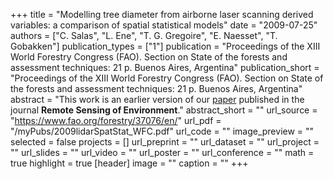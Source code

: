 +++
title = "Modelling tree diameter from airborne laser scanning derived variables: a comparison of spatial statistical models"
date = "2009-07-25"
authors = ["C. Salas", "L. Ene", "T. G. Gregoire", "E. Naesset", "T. Gobakken"]
publication_types = ["1"]
publication = "Proceedings of the XIII World Forestry Congress (FAO).  Section on State of the forests and assessment techniques: 21 p. Buenos Aires, Argentina"
publication_short = "Proceedings of the XIII World Forestry Congress (FAO).  Section on State of the forests and assessment techniques: 21 p. Buenos Aires, Argentina"
abstract = "This work is an earlier version of our [paper](https://doi.org/10.1016/j.rse.2010.01.020) published in the journal **Remote Sensing of Environment**."
abstract_short = ""
url_source = "https://www.fao.org/forestry/37076/en/"
url_pdf = "/myPubs/2009lidarSpatStat_WFC.pdf"
url_code = ""
image_preview = ""
selected = false
projects = []
url_preprint = ""
url_dataset = ""
url_project = ""
url_slides = ""
url_video = ""
url_poster = ""
url_conference = ""
math = true
highlight = true
[header]
image = ""
caption = ""
+++
